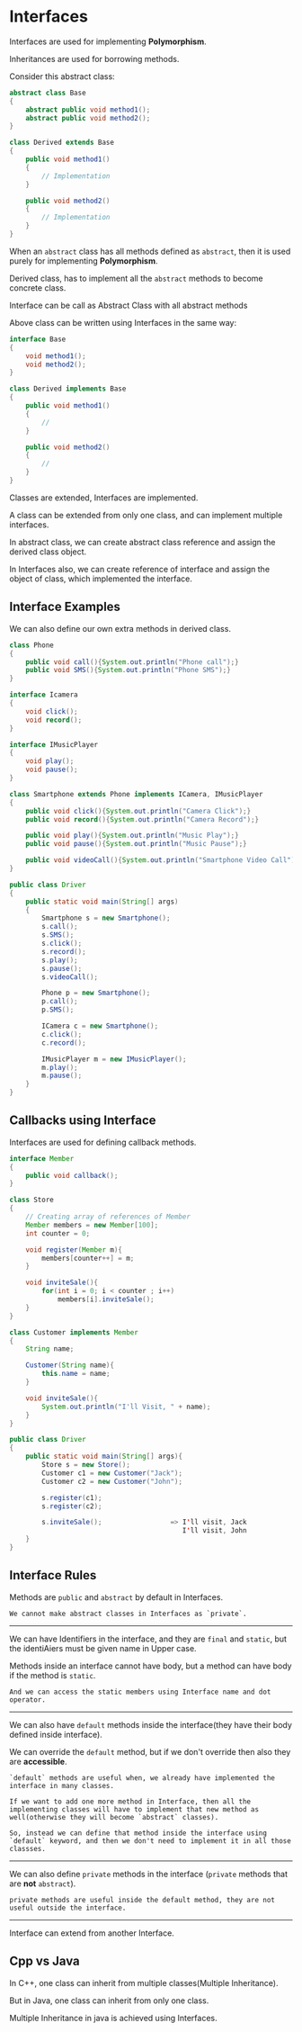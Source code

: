 # Interfaces

Interfaces are used for implementing **Polymorphism**.

Inheritances are used for borrowing methods.

Consider this abstract class:

```java
abstract class Base
{
    abstract public void method1();
    abstract public void method2();
}

class Derived extends Base
{
    public void method1()
    {
        // Implementation
    }

    public void method2()
    {
        // Implementation
    }
}
```

When an `abstract` class has all methods defined as `abstract`, then it is used purely for implementing **Polymorphism**.

Derived class, has to implement all the `abstract` methods to become concrete class.

Interface can be call as Abstract Class with all abstract methods

Above class can be written using Interfaces in the same way:

```java
interface Base
{
    void method1();
    void method2();
}

class Derived implements Base
{
    public void method1()
    {
        //
    }

    public void method2()
    {
        //
    }
}
```

Classes are extended, Interfaces are implemented.

A class can be extended from only one class, and can implement multiple interfaces.

In abstract class, we can create abstract class reference and assign the derived class object.

In Interfaces also, we can create reference of interface and assign the object of class, which implemented the interface.

## Interface Examples

We can also define our own extra methods in derived class.

```java
class Phone
{
    public void call(){System.out.println("Phone call");}
    public void SMS(){System.out.println("Phone SMS");}
}

interface Icamera
{
    void click();
    void record();
}

interface IMusicPlayer
{
    void play();
    void pause();
}

class Smartphone extends Phone implements ICamera, IMusicPlayer
{
    public void click(){System.out.println("Camera Click");}
    public void record(){System.out.println("Camera Record");}

    public void play(){System.out.println("Music Play");}
    public void pause(){System.out.println("Music Pause");}

    public void videoCall(){System.out.println("Smartphone Video Call");}
}

public class Driver
{
    public static void main(String[] args)
    {
        Smartphone s = new Smartphone();
        s.call();
        s.SMS();
        s.click();
        s.record();
        s.play();
        s.pause();
        s.videoCall();

        Phone p = new Smartphone();
        p.call();
        p.SMS();

        ICamera c = new Smartphone();
        c.click();
        c.record();

        IMusicPlayer m = new IMusicPlayer();
        m.play();
        m.pause();
    }
}
```

## Callbacks using Interface

Interfaces are used for defining callback methods.

```java
interface Member
{
    public void callback();
}

class Store
{
    // Creating array of references of Member
    Member members = new Member[100];
    int counter = 0;

    void register(Member m){
        members[counter++] = m;
    }

    void inviteSale(){
        for(int i = 0; i < counter ; i++)
            members[i].inviteSale();
    }
}

class Customer implements Member
{
    String name;

    Customer(String name){
        this.name = name;
    }

    void inviteSale(){
        System.out.println("I'll Visit, " + name);
    }
}

public class Driver
{
    public static void main(String[] args){
        Store s = new Store();
        Customer c1 = new Customer("Jack");
        Customer c2 = new Customer("John");

        s.register(c1);
        s.register(c2);

        s.inviteSale();                 => I'll visit, Jack
                                           I'll visit, John
    }
}
```

## Interface Rules

Methods are `public` and `abstract` by default in Interfaces.

    We cannot make abstract classes in Interfaces as `private`.

---

We can have Identifiers in the interface, and they are `final` and `static`, but the identiAiers must be given name in Upper case.

Methods inside an interface cannot have body, but a method can
have body if the method is `static`.

    And we can access the static members using Interface name and dot operator.

---

We can also have `default` methods inside the interface(they have their body defined inside interface).

We can override the `default` method, but if we don't override then also they are **accessible**.

    `default` methods are useful when, we already have implemented the interface in many classes.

    If we want to add one more method in Interface, then all the implementing classes will have to implement that new method as well(otherwise they will become `abstract` classes).

    So, instead we can define that method inside the interface using `default` keyword, and then we don't need to implement it in all those classses.

---

We can also define `private` methods in the interface (`private` methods that are **not** `abstract`).

    private methods are useful inside the default method, they are not useful outside the interface.

---

Interface can extend from another Interface.

## Cpp vs Java

In C++, one class can inherit from multiple classes(Multiple Inheritance).

But in Java, one class can inherit from only one class.

Multiple Inheritance in java is achieved using Interfaces.
